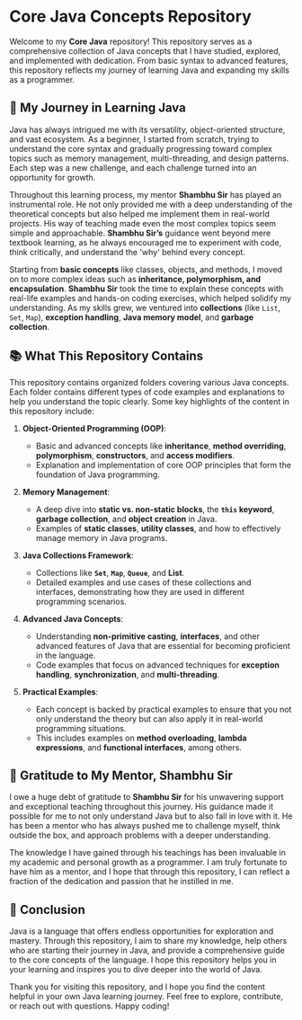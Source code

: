 # Core Java Concepts Repository

Welcome to my **Core Java** repository! This repository serves as a comprehensive collection of Java concepts that I have studied, explored, and implemented with dedication. From basic syntax to advanced features, this repository reflects my journey of learning Java and expanding my skills as a programmer.

## 🌱 My Journey in Learning Java

Java has always intrigued me with its versatility, object-oriented structure, and vast ecosystem. As a beginner, I started from scratch, trying to understand the core syntax and gradually progressing toward complex topics such as memory management, multi-threading, and design patterns. Each step was a new challenge, and each challenge turned into an opportunity for growth.

Throughout this learning process, my mentor **Shambhu Sir** has played an instrumental role. He not only provided me with a deep understanding of the theoretical concepts but also helped me implement them in real-world projects. His way of teaching made even the most complex topics seem simple and approachable. **Shambhu Sir’s** guidance went beyond mere textbook learning, as he always encouraged me to experiment with code, think critically, and understand the 'why' behind every concept.

Starting from **basic concepts** like classes, objects, and methods, I moved on to more complex ideas such as **inheritance, polymorphism, and encapsulation**. **Shambhu Sir** took the time to explain these concepts with real-life examples and hands-on coding exercises, which helped solidify my understanding. As my skills grew, we ventured into **collections** (like `List`, `Set`, `Map`), **exception handling**, **Java memory model**, and **garbage collection**.

## 📚 What This Repository Contains

This repository contains organized folders covering various Java concepts. Each folder contains different types of code examples and explanations to help you understand the topic clearly. Some key highlights of the content in this repository include:

1. **Object-Oriented Programming (OOP)**: 
   - Basic and advanced concepts like **inheritance**, **method overriding**, **polymorphism**, **constructors**, and **access modifiers**.
   - Explanation and implementation of core OOP principles that form the foundation of Java programming.

2. **Memory Management**:
   - A deep dive into **static vs. non-static blocks**, the **`this` keyword**, **garbage collection**, and **object creation** in Java.
   - Examples of **static classes**, **utility classes**, and how to effectively manage memory in Java programs.

3. **Java Collections Framework**:
   - Collections like **`Set`**, **`Map`**, **`Queue`**, and **List**.
   - Detailed examples and use cases of these collections and interfaces, demonstrating how they are used in different programming scenarios.

4. **Advanced Java Concepts**:
   - Understanding **non-primitive casting**, **interfaces**, and other advanced features of Java that are essential for becoming proficient in the language.
   - Code examples that focus on advanced techniques for **exception handling**, **synchronization**, and **multi-threading**.

5. **Practical Examples**:
   - Each concept is backed by practical examples to ensure that you not only understand the theory but can also apply it in real-world programming situations.
   - This includes examples on **method overloading**, **lambda expressions**, and **functional interfaces**, among others.

## 🙏 Gratitude to My Mentor, Shambhu Sir

I owe a huge debt of gratitude to **Shambhu Sir** for his unwavering support and exceptional teaching throughout this journey. His guidance made it possible for me to not only understand Java but to also fall in love with it. He has been a mentor who has always pushed me to challenge myself, think outside the box, and approach problems with a deeper understanding.

The knowledge I have gained through his teachings has been invaluable in my academic and personal growth as a programmer. I am truly fortunate to have him as a mentor, and I hope that through this repository, I can reflect a fraction of the dedication and passion that he instilled in me.

## 🚀 Conclusion

Java is a language that offers endless opportunities for exploration and mastery. Through this repository, I aim to share my knowledge, help others who are starting their journey in Java, and provide a comprehensive guide to the core concepts of the language. I hope this repository helps you in your learning and inspires you to dive deeper into the world of Java.

Thank you for visiting this repository, and I hope you find the content helpful in your own Java learning journey. Feel free to explore, contribute, or reach out with questions. Happy coding!

